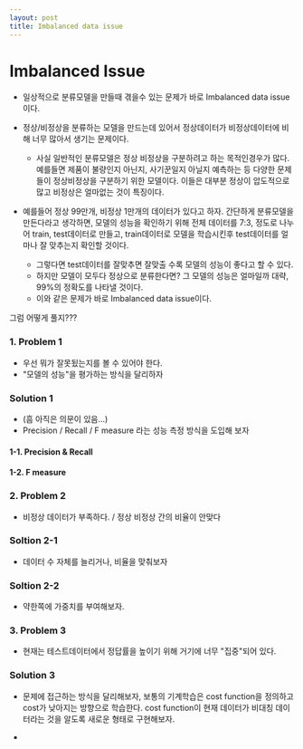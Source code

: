 ```yaml
---
layout: post
title: Imbalanced data issue
---
```


# Imbalanced Issue
- 일상적으로 분류모델을 만들때 겪을수 있는 문제가 바로 Imbalanced data issue이다.
- 정상/비정상을 분류하는 모델을 만드는데 있어서 정상데이터가 비정상데이터에 비해 너무 많아서 생기는 문제이다.
	- 사실 일반적인 분류모델은 정상 비정상을 구분하려고 하는 목적인경우가 많다. 예를들면 제품이 불량인지 아닌지, 사기꾼일지 아닐지 예측하는 등 다양한 문제들이 정상비정상을 구분하기 위한 모델이다. 이들은 대부분 정상이 압도적으로 많고 비정상은 얼마없는 것이 특징이다.


- 예를들어 정상 99만개, 비정상 1만개의 데이터가 있다고 하자. 간단하게 분류모델을 만든다라고 생각하면, 모델의 성능을 확인하기 위해 전체 데이터를 7:3, 정도로 나누어 train, test데이터로 만들고, train데이터로 모델을 학습시킨후 test데이터를 얼마나 잘 맞추는지 확인할 것이다.
	- 그렇다면 test데이터를 잘맞추면 잘맞출 수록 모델의 성능이 좋다고 할 수 있다.
	- 하지만 모델이 모두다 정상으로 분류한다면? 그 모델의 성능은 얼마일까 대략, 99%의 정확도를 나타낼 것이다.
	- 이와 같은 문제가 바로 Imbalanced data issue이다.


그럼 어떻게 풀지???

### 1. Problem 1
- 우선 뭐가 잘못됬는지를 볼 수 있어야 한다.
- "모델의 성능"을 평가하는 방식을 달리하자
### Solution 1
- (흠 아직은 의문이 있음...)
- Precision / Recall / F measure 라는 성능 측정 방식을 도입해 보자
#### 1-1. Precision & Recall
#### 1-2. F measure

### 2. Problem 2
- 비정상 데이터가 부족하다. / 정상 비정상 간의 비율이 안맞다
### Soltion 2-1
- 데이터 수 자체를 늘리거나, 비율을 맞춰보자
### Soltion 2-2
- 약한쪽에 가중치를 부여해보자.

### 3. Problem 3
- 현재는 테스트데이터에서 정답률을 높이기 위해 거기에 너무 "집중"되어 있다.
### Solution 3
- 문제에 접근하는 방식을 달리해보자, 보통의 기계학습은 cost function을 정의하고 cost가 낮아지는 방향으로 학습한다. cost function이 현재 데이터가 비대칭 데이터라는 것을 알도록 새로운 형태로 구현해보자.

-

